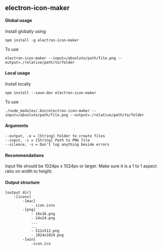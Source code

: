 ## electron-icon-maker

#### Global usage

Install globally using

```
npm install -g electron-icon-maker
```

To use

```
electron-icon-maker --input=/absolute/path/file.png --output=./relative/path/to/folder
```

#### Local usage

Install locally
```
npm install --save-dev electron-icon-maker
```

To use
```
./node_modules/.bin/electron-icon-maker --input=/absolute/path/file.png --output=./relative/path/to/folder
```

#### Arguments

```
--output, -o = [String] Folder to create files
--input, -i = [String] Path to PNG file
--silence, -s = Don't log anything beside errors
```

#### Recommendations
Input file should be 1024px x 1024px or larger. Make sure it is a 1 to 1 aspect ratio on width to height.

#### Output structure
```
[output dir]
    -[icons]
        -[mac]
            - icon.icns
        -[png]
            - 16x16.png
            - 24x24.png
            ...
            ...
            - 512x512.png
            - 1024x1024.png
        -[win]
            -icon.ico
```
